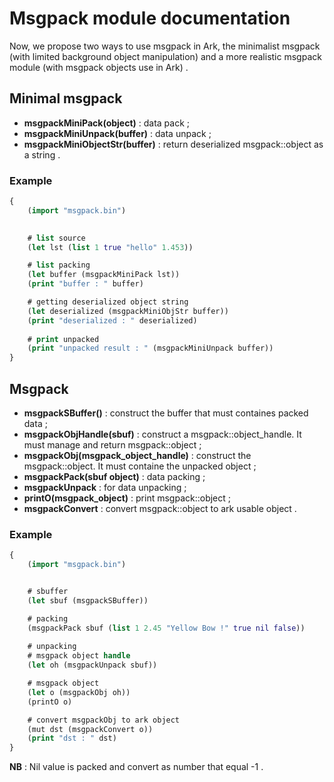 # Msgpack module documentation


Now, we propose two ways to use msgpack in Ark, the minimalist msgpack (with limited background object manipulation) and a more realistic msgpack module (with msgpack objects use in Ark) .


## **Minimal msgpack** 


+ **msgpackMiniPack(object)** : data pack ;
+ **msgpackMiniUnpack(buffer)** : data unpack ;
+ **msgpackMiniObjectStr(buffer)** : return deserialized msgpack::object as a string .


### Example

``` clojure
{
	(import "msgpack.bin")

	
	# list source
	(let lst (list 1 true "hello" 1.453))

	# list packing
	(let buffer (msgpackMiniPack lst))
	(print "buffer : " buffer)

	# getting deserialized object string
	(let deserialized (msgpackMiniObjStr buffer))
	(print "deserialized : " deserialized)
	
	# print unpacked 
	(print "unpacked result : " (msgpackMiniUnpack buffer))
}
```


## **Msgpack**


+ **msgpackSBuffer()** : construct the buffer that must containes packed data ;
+ **msgpackObjHandle(sbuf)** : construct a msgpack::object_handle. It must manage and return msgpack::object ;
+ **msgpackObj(msgpack_object_handle)** : construct the msgpack::object. It must containe the unpacked object ;
+ **msgpackPack(sbuf object)** : data packing ;
+ **msgpackUnpack** : for data unpacking ;
+ **printO(msgpack_object)** : print msgpack::object ;
+ **msgpackConvert** : convert msgpack::object to ark usable object .



### Example

``` clojure
{
	(import "msgpack.bin")


	# sbuffer
	(let sbuf (msgpackSBuffer))

	# packing
	(msgpackPack sbuf (list 1 2.45 "Yellow Bow !" true nil false))
	
	# unpacking
	# msgpack object handle
	(let oh (msgpackUnpack sbuf))

	# msgpack object
	(let o (msgpackObj oh))
	(printO o)

	# convert msgpackObj to ark object
	(mut dst (msgpackConvert o))
	(print "dst : " dst)
}
```


**NB** : Nil value is packed and convert as number that equal -1 .